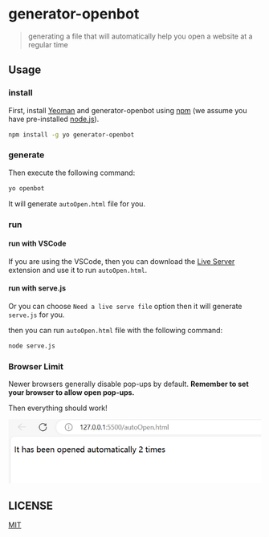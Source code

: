# generator-openbot

> generating a file that will automatically help you open a website at a regular time

## Usage

### install

First, install [Yeoman](http://yeoman.io) and generator-openbot using [npm](https://www.npmjs.com/) (we assume you have pre-installed [node.js](https://nodejs.org/)).

```bash
npm install -g yo generator-openbot
```

### generate

Then execute the following command:

```bash
yo openbot
```

It will generate `autoOpen.html` file for you.

### run

#### run with VSCode

If you are using the VSCode, then you can download the [Live Server](https://marketplace.visualstudio.com/items?itemName=ritwickdey.LiveServer) extension and use it to run `autoOpen.html`.

#### run with serve.js

Or you can choose `Need a live serve file` option then it will generate `serve.js` for you.

then you can run `autoOpen.html` file with the following command:

```bash
node serve.js
```

### Browser Limit

Newer browsers generally disable pop-ups by default. **Remember to set your browser to allow open pop-ups.**

Then everything should work!

![autoopen](https://github.com/yyz945947732/generator-openbot/blob/master/asset/autoopen.png)

## LICENSE

[MIT](https://github.com/yyz945947732/generator-openbot/blob/master/LICENSE)
